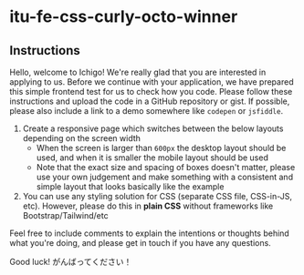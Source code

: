 # itu-fe-css-curly-octo-winner

## Instructions

Hello, welcome to Ichigo! We're really glad that you are interested in applying to us.
Before we continue with your application, we have prepared this simple frontend test for us to check how you code. Please follow these instructions and upload the code in a GitHub repository or gist. If possible, please also include a link to a demo somewhere like `codepen` or `jsfiddle`.

1. Create a responsive page which switches between the below layouts depending on the screen width
   - When the screen is larger than `600px` the desktop layout should be used, and when it is smaller the mobile layout should be used
   - Note that the exact size and spacing of boxes doesn't matter, please use your own judgement and make something with a consistent and simple layout that looks basically like the example
2. You can use any styling solution for CSS (separate CSS file, CSS-in-JS, etc). However, please do this in **plain CSS** without frameworks like Bootstrap/Tailwind/etc

Feel free to include comments to explain the intentions or thoughts behind what you're doing, and please get in touch if you have any questions.

Good luck! がんばってください！
